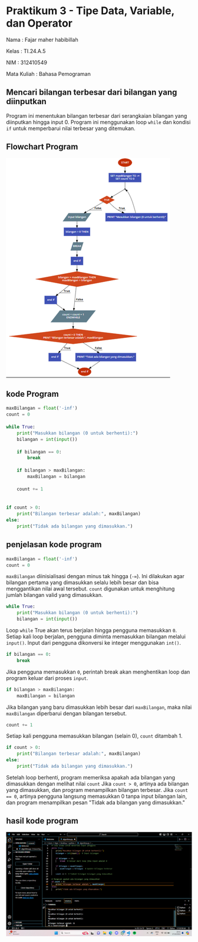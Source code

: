 # Praktikum 3 - Tipe Data, Variable, dan Operator

Nama : Fajar maher habibillah

Kelas : TI.24.A.5

NIM : 312410549

Mata Kuliah : Bahasa Pemograman


## Mencari bilangan terbesar dari bilangan yang diinputkan
Program ini menentukan bilangan terbesar dari serangkaian bilangan yang diinputkan hingga input 0. Program ini menggunakan loop `while` dan kondisi `if` untuk memperbarui nilai terbesar yang ditemukan.

## Flowchart Program
![Foto](https://github.com/FajarMhr24/flochart/blob/bed00e29a4955786613abc593559239314794c8d/fc.2%2C3.png)

## kode Program
```python
maxBilangan = float('-inf')  
count = 0

while True:
    print("Masukkan bilangan (0 untuk berhenti):")
    bilangan = int(input())  

    if bilangan == 0:
        break  

    if bilangan > maxBilangan:
        maxBilangan = bilangan  

    count += 1 


if count > 0:
    print("Bilangan terbesar adalah:", maxBilangan)
else:
    print("Tidak ada bilangan yang dimasukkan.")

```
## penjelasan kode program

```python
maxBilangan = float('-inf')  
count = 0
```
`maxBilangan` diinisialisasi dengan minus tak hingga (`-∞`). Ini dilakukan agar bilangan pertama yang dimasukkan selalu lebih besar dan bisa menggantikan nilai awal tersebut.
`count` digunakan untuk menghitung jumlah bilangan valid yang dimasukkan.

```python
while True:
    print("Masukkan bilangan (0 untuk berhenti):")
    bilangan = int(input())  
```
Loop `while` True akan terus berjalan hingga pengguna memasukkan `0`.
Setiap kali loop berjalan, pengguna diminta memasukkan bilangan melalui `input()`.
Input dari pengguna dikonversi ke integer menggunakan `int()`.

```python
if bilangan == 0:
    break  
```
Jika pengguna memasukkan `0`, perintah break akan menghentikan loop dan program keluar dari proses `input`.

```python
if bilangan > maxBilangan:
    maxBilangan = bilangan  
```
Jika bilangan yang baru dimasukkan lebih besar dari `maxBilangan`, maka nilai `maxBilangan` diperbarui dengan bilangan tersebut.

```python
count += 1  
```
Setiap kali pengguna memasukkan bilangan (selain 0), `count` ditambah 1.

```python
if count > 0:
    print("Bilangan terbesar adalah:", maxBilangan)
else:
    print("Tidak ada bilangan yang dimasukkan.")
```
Setelah loop berhenti, program memeriksa apakah ada bilangan yang dimasukkan dengan melihat nilai `count`
   Jika `count > 0`, artinya ada bilangan yang dimasukkan, dan program menampilkan bilangan terbesar.
   Jika `count == 0`, artinya pengguna langsung memasukkan 0 tanpa input bilangan lain, dan program menampilkan pesan "Tidak ada bilangan yang dimasukkan."

## hasil kode program
![foto](https://github.com/FajarMhr24/foto/blob/862ee0c4aecf67ccc801158c60323719fb23dc58/Screenshot%202024-10-17%20204153.png)
